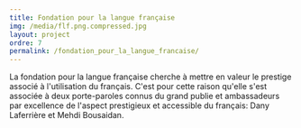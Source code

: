 ```yaml
---
title: Fondation pour la langue française
img: /media/flf.png.compressed.jpg
layout: project
ordre: 7
permalink: /fondation_pour_la_langue_francaise/
---
```

La fondation pour la langue française cherche à mettre en valeur le prestige associé à l'utilisation du français. C'est pour cette raison qu'elle s'est associée à deux porte-paroles connus du grand publie et ambassadeurs par excellence de l'aspect prestigieux et accessible du français: Dany Laferrière et Mehdi Bousaidan.